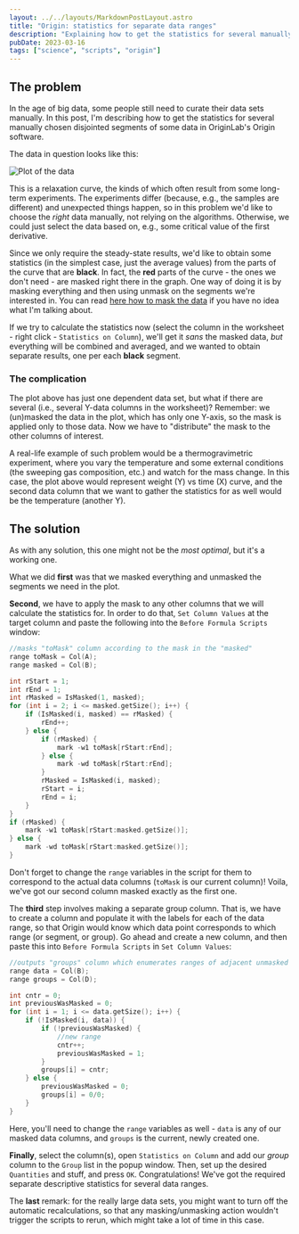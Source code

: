 ```yaml
---
layout: ../../layouts/MarkdownPostLayout.astro
title: "Origin: statistics for separate data ranges"
description: "Explaining how to get the statistics for several manually chosen disjointed segments of some data in OriginLab's Origin software"
pubDate: 2023-03-16
tags: ["science", "scripts", "origin"]
---
```

## The problem

In the age of big data, some people still need to curate their data sets manually. In this post, I'm describing how to get the statistics for several manually chosen disjointed segments of some data in OriginLab's Origin software.

The data in question looks like this:

![Plot of the data](/img/origin-masked-data-plot.png)

This is a relaxation curve, the kinds of which often result from some long-term experiments. The experiments differ (because, e.g., the samples are different) and unexpected things happen, so in this problem we'd like to choose the *right* data manually, not relying on the algorithms. Otherwise, we could just select the data based on, e.g., some critical value of the first derivative.

Since we only require the steady-state results, we'd like to obtain some statistics (in the simplest case, just the average values) from the parts of the curve that are **black**. In fact, the **red** parts of the curve - the ones we don't need - are masked right there in the graph. One way of doing it is by masking everything and then using unmask on the segments we're interested in. You can read [here how to mask the data](https://www.originlab.com/doc/Origin-Help/Mask-Data) if you have no idea what I'm talking about.

If we try to calculate the statistics now (select the column in the worksheet - right click - `Statistics on Column`), we'll get it *sans* the masked data, *but* everything will be combined and averaged, and we wanted to obtain separate results, one per each **black** segment.

### The complication

The plot above has just one dependent data set, but what if there are several (i.e., several Y-data columns in the worksheet)? Remember: we (un)masked the data in the plot, which has only one Y-axis, so the mask is applied only to those data. Now we have to "distribute" the mask to the other columns of interest.

A real-life example of such problem would be a thermogravimetric experiment, where you vary the temperature and some external conditions (the sweeping gas composition, etc.) and watch for the mass change. In this case, the plot above would represent weight (Y) vs time (X) curve, and the second data column that we want to gather the statistics for as well would be the temperature (another Y).

## The solution

As with any solution, this one might not be the *most optimal*, but it's a working one.

What we did **first** was that we masked everything and unmasked the segments we need in the plot.

**Second**, we have to apply the mask to any other columns that we will calculate the statistics for. In order to do that, `Set Column Values` at the target column and paste the following into the `Before Formula Scripts` window:

```c
//masks "toMask" column according to the mask in the "masked"
range toMask = Col(A);
range masked = Col(B);

int rStart = 1;
int rEnd = 1;
int rMasked = IsMasked(1, masked);
for (int i = 2; i <= masked.getSize(); i++) {
	if (IsMasked(i, masked) == rMasked) {
		rEnd++;
	} else {
		if (rMasked) {
			mark -w1 toMask[rStart:rEnd];
		} else {
			mark -wd toMask[rStart:rEnd];
		}
		rMasked = IsMasked(i, masked);
		rStart = i;
		rEnd = i;
	}
}
if (rMasked) {
	mark -w1 toMask[rStart:masked.getSize()];
} else {
	mark -wd toMask[rStart:masked.getSize()];
}
```

Don't forget to change the `range` variables in the script for them to correspond to the actual data columns (`toMask` is our current column)! Voila, we've got our second column masked exactly as the first one.

The **third** step involves making a separate group column. That is, we have to create a column and populate it with the labels for each of the data range, so that Origin would know which data point corresponds to which range (or segment, or group). Go ahead and create a new column, and then paste this into `Before Formula Scripts` in `Set Column Values`:

```c
//outputs "groups" column which enumerates ranges of adjacent unmasked cells
range data = Col(B);
range groups = Col(D);

int cntr = 0;
int previousWasMasked = 0;
for (int i = 1; i <= data.getSize(); i++) {
	if (!IsMasked(i, data)) {
		if (!previousWasMasked) {
			//new range
			cntr++;
			previousWasMasked = 1;
		}
		groups[i] = cntr;
	} else {
		previousWasMasked = 0;
		groups[i] = 0/0;
	}
}
```

Here, you'll need to change the `range` variables as well - `data` is any of our masked data columns, and `groups` is the current, newly created one.

**Finally**, select the column(s), open `Statistics on Column` and add our *group* column to the `Group` list in the popup window. Then, set up the desired `Quantities` and stuff, and press `OK`. Congratulations! We've got the required separate descriptive statistics for several data ranges.

The **last** remark: for the really large data sets, you might want to turn off the automatic recalculations, so that any masking/unmasking action wouldn't trigger the scripts to rerun, which might take a lot of time in this case.
